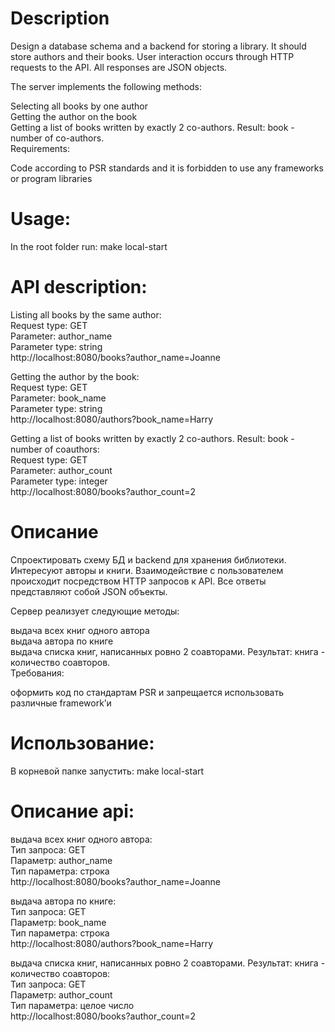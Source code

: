 # Description

Design a database schema and a backend for storing a library. It should store authors and their books. User interaction occurs through HTTP requests to the API. All responses are JSON objects.

The server implements the following methods:

Selecting all books by one author<br />
Getting the author on the book<br />
Getting a list of books written by exactly 2 co-authors. Result: book - number of co-authors.<br />
Requirements:<br />

Code according to PSR standards and
it is forbidden to use any frameworks or program libraries



# Usage:
In the root folder run:
make local-start


# API description:

Listing all books by the same author:<br />
Request type: GET <br />
Parameter: author_name<br />
Parameter type: string<br />
http://localhost:8080/books?author_name=Joanne

Getting the author by the book:<br />
Request type: GET <br />
Parameter: book_name<br />
Parameter type: string<br />
http://localhost:8080/authors?book_name=Harry<br />


Getting a list of books written by exactly 2 co-authors. Result: book - number of coauthors:<br />
Request type: GET <br />
Parameter: author_count<br />
Parameter type: integer<br />
http://localhost:8080/books?author_count=2<br />




# Описание

Спроектировать схему БД и backend для хранения библиотеки. Интересуют авторы и книги. Взаимодействие с пользователем происходит посредством HTTP запросов к API. Все ответы представляют собой JSON объекты.

Сервер реализует следующие методы:

выдача всех книг одного автора<br />
выдача автора по книге<br />
выдача списка книг, написанных ровно 2 соавторами. Результат: книга - количество соавторов.<br />
Требования:<br />

оформить код по стандартам PSR и
запрещается использовать различные framework’и


# Использование:
В корневой папке запустить:
make local-start

# Описание api:

выдача всех книг одного автора:<br />
Тип запроса: GET <br />
Параметр: author_name<br />
Тип параметра: строка<br />
http://localhost:8080/books?author_name=Joanne

выдача автора по книге:<br />
Тип запроса: GET <br />
Параметр: book_name<br />
Тип параметра: строка<br />
http://localhost:8080/authors?book_name=Harry<br />


выдача списка книг, написанных ровно 2 соавторами. Результат: книга - количество соавторов:<br />
Тип запроса: GET <br />
Параметр: author_count<br />
Тип параметра: целое число<br />
http://localhost:8080/books?author_count=2<br />

